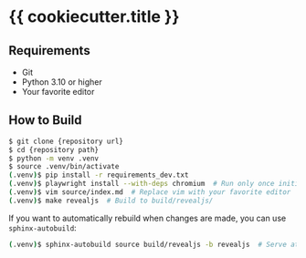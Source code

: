 # {{ cookiecutter.title }}

## Requirements
* Git
* Python 3.10 or higher
* Your favorite editor

## How to Build
```bash
$ git clone {repository url}
$ cd {repository path}
$ python -m venv .venv
$ source .venv/bin/activate
(.venv)$ pip install -r requirements_dev.txt
(.venv)$ playwright install --with-deps chromium  # Run only once initially
(.venv)$ vim source/index.md  # Replace vim with your favorite editor
(.venv)$ make revealjs  # Build to build/revealjs/
```

If you want to automatically rebuild when changes are made, you can use `sphinx-autobuild`:

```bash
(.venv)$ sphinx-autobuild source build/revealjs -b revealjs  # Serve at http://localhost:8000
```
